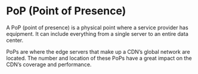 # PoP (Point of Presence)

A PoP (point of presence) is a physical point where a service provider has equipment. It can include everything from a single server to an entire data center.&#x20;

PoPs are where the edge servers that make up a CDN’s global network are located. The number and location of these PoPs have a great impact on the CDN’s coverage and performance.
